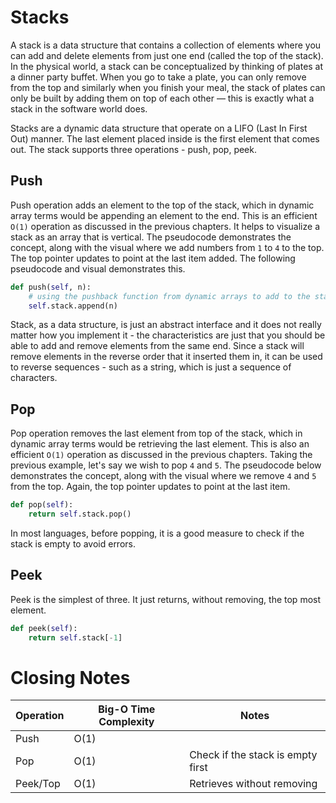 # Stacks

A stack is a data structure that contains a collection of elements where you can add and delete elements from just one end (called the top of the stack). In the physical world, a stack can be conceptualized by thinking of plates at a dinner party buffet. When you go to take a plate, you can only remove from the top and similarly when you finish your meal, the stack of plates can only be built by adding them on top of each other — this is exactly what a stack in the software world does.

Stacks are a dynamic data structure that operate on a LIFO (Last In First Out) manner. The last element placed inside is the first element that comes out. The stack supports three operations - push, pop, peek.

## Push

Push operation adds an element to the top of the stack, which in dynamic array terms would be appending an element to the end. This is an efficient `O(1)` operation as discussed in the previous chapters. It helps to visualize a stack as an array that is vertical. The pseudocode demonstrates the concept, along with the visual where we add numbers from `1` to `4` to the top. The top pointer updates to point at the last item added. The following pseudocode and visual demonstrates this.

```python
def push(self, n):
    # using the pushback function from dynamic arrays to add to the stack
    self.stack.append(n)
```

Stack, as a data structure, is just an abstract interface and it does not really matter how you implement it - the characteristics are just that you should be able to add and remove elements from the same end. Since a stack will remove elements in the reverse order that it inserted them in, it can be used to reverse sequences - such as a string, which is just a sequence of characters.

## Pop

Pop operation removes the last element from top of the stack, which in dynamic array terms would be retrieving the last element. This is also an efficient `O(1)` operation as discussed in the previous chapters. Taking the previous example, let's say we wish to pop `4` and `5`. The pseudocode below demonstrates the concept, along with the visual where we remove `4` and `5` from the top. Again, the top pointer updates to point at the last item.

```python
def pop(self):
    return self.stack.pop()
```

In most languages, before popping, it is a good measure to check if the stack is empty to avoid errors.

## Peek

Peek is the simplest of three. It just returns, without removing, the top most element.
```python
def peek(self):
    return self.stack[-1]
```

# Closing Notes
| Operation | Big-O Time Complexity | Notes                                                |
|-----------|-----------------------|------------------------------------------------------|
| Push      |         O(1)          |                                                      |
| Pop       |         O(1)          | Check if the stack is empty first                    |
| Peek/Top  |         O(1)          | Retrieves without removing                           |